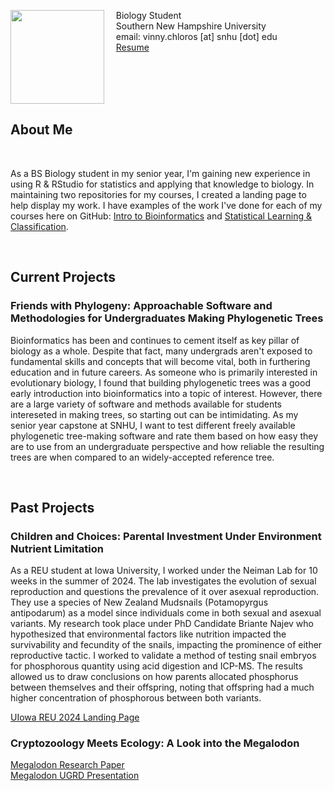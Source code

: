 <img src="SiteFiles/Peter_Griffin.png" align="left" width=150>&nbsp; &nbsp; Biology Student<br/>
&nbsp; &nbsp; Southern New Hampshire University <br/>
&nbsp; &nbsp; email: vinny.chloros [at] snhu [dot] edu<br/>
&nbsp; &nbsp; [Resume](https://vchloros.github.io/SiteFiles/Resume/VChloros_ResumeV9Lab.pdf)

<br/>
<br/>
<br/>
<br/>

## About Me

<br/>

As a BS Biology student in my senior year, I'm gaining new experience in using R & RStudio for statistics and applying that knowledge to biology. In maintaining two repositories for my courses, I created a landing page to help display my work. 
I have examples of the work I've done for each of my courses here on GitHub: [Intro to Bioinformatics](https://vchloros.github.io/BIO422/PalmerPenguins_Initial.html) and [Statistical Learning & Classification](https://vchloros.github.io/MAT434/1stDoc.html).

<br/>

## Current Projects

### Friends with Phylogeny: Approachable Software and Methodologies for Undergraduates Making Phylogenetic Trees

Bioinformatics has been and continues to cement itself as key pillar of biology as a whole. Despite that fact, many undergrads aren't exposed to fundamental skills and concepts that will become vital, both in furthering education and in future careers. As someone who is primarily interested in evolutionary biology, I found that building phylogenetic trees was a good early introduction into bioinformatics into a topic of interest. However, there are a large variety of software and methods available for students intereseted in making trees, so starting out can be intimidating. As my senior year capstone at SNHU, I want to test different freely available phylogenetic tree-making software and rate them based on how easy they are to use from an undergraduate perspective and how reliable the resulting trees are when compared to an widely-accepted reference tree.

<br/>

## Past Projects

### Children and Choices: Parental Investment Under Environment Nutrient Limitation

As a REU student at Iowa University, I worked under the Neiman Lab for 10 weeks in the summer of 2024. The lab investigates the evolution of sexual reproduction and questions the prevalence of it over asexual reproduction. They use a species of New Zealand Mudsnails (Potamopyrgus antipodarum) as a model since individuals come in both sexual and asexual variants. My research took place under PhD Candidate Briante Najev who hypothesized that environmental factors like nutrition impacted the survivability and fecundity of the snails, impacting the prominence of either reproductive tactic. I worked to validate a method of testing snail embryos for phosphorous quantity using acid digestion and ICP-MS. The results allowed us to draw conclusions on how parents allocated phosphorus between themselves and their offspring, noting that offspring had a much higher concentration of phosphorous between both variants.

[UIowa REU 2024 Landing Page](https://www.thinglink.com/scene/1877395414039134694) <br/>

### Cryptozoology Meets Ecology: A Look into the Megalodon

[Megalodon Research Paper](https://vchloros.github.io/SiteFiles/Projects/Megalodon_PaperPDF.pdf) <br/>
[Megalodon UGRD Presentation](https://vchloros.github.io/SiteFiles/Projects/Megalodon_ResearchPresentation.pdf) 
